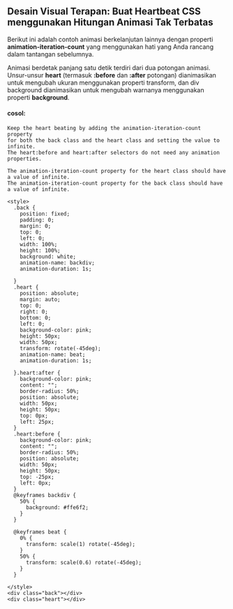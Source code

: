## Desain Visual Terapan: Buat Heartbeat CSS menggunakan Hitungan Animasi Tak Terbatas

Berikut ini adalah contoh animasi berkelanjutan lainnya dengan properti **animation-iteration-count** yang menggunakan hati yang Anda rancang dalam tantangan sebelumnya.

Animasi berdetak panjang satu detik terdiri dari dua potongan animasi. Unsur-unsur **heart** \(termasuk **:before** dan **:after** potongan\) dianimasikan untuk mengubah ukuran menggunakan properti transform, dan div background dianimasikan untuk mengubah warnanya menggunakan properti **background**.

#### cosol:

```
Keep the heart beating by adding the animation-iteration-count property 
for both the back class and the heart class and setting the value to infinite. 
The heart:before and heart:after selectors do not need any animation properties.

The animation-iteration-count property for the heart class should have a value of infinite.
The animation-iteration-count property for the back class should have a value of infinite.
```

```
<style>
  .back {
    position: fixed;
    padding: 0;
    margin: 0;
    top: 0;
    left: 0;
    width: 100%;
    height: 100%;
    background: white;
    animation-name: backdiv;
    animation-duration: 1s; 
    
  }
  .heart {
    position: absolute;
    margin: auto;
    top: 0;
    right: 0;
    bottom: 0;
    left: 0;
    background-color: pink;
    height: 50px;
    width: 50px;
    transform: rotate(-45deg);
    animation-name: beat;
    animation-duration: 1s;
    
  }.heart:after {
    background-color: pink;
    content: "";
    border-radius: 50%;
    position: absolute;
    width: 50px;
    height: 50px;
    top: 0px;
    left: 25px;
  }
  .heart:before {
    background-color: pink;
    content: "";
    border-radius: 50%;
    position: absolute;
    width: 50px;
    height: 50px;
    top: -25px;
    left: 0px;
  }  
  @keyframes backdiv {
    50% {
      background: #ffe6f2;
    }
  }

  @keyframes beat {
    0% {
      transform: scale(1) rotate(-45deg);
    }
    50% {
      transform: scale(0.6) rotate(-45deg);
    }
  }

</style>
<div class="back"></div>
<div class="heart"></div>
```



